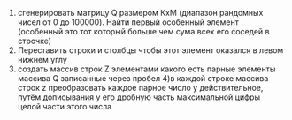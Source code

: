 1) сгенерировать матрицу Q размером КхM (диапазон рандомных чисел от 0 до 100000). Найти первый особенный элемент (особенный это тот который больше чем сума всех его соседей в строчке)
2) Переставить строки и столбцы чтобы этот элемент оказался в левом нижнем углу
3) создать массив строк Z элементами какого есть парные элементы массива Q записанные через пробел 
4)в каждой строке массива строк z преобразовать каждое парное число у действительное, путём дописывания у его дробную часть максимальной цифры целой части этого числа
